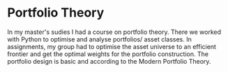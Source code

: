 # Portfolio Theory
In my master's sudies I had a course on portfolio theory. There we worked with Python to optimise and analyse portfolios/ asset classes. 
In assignments, my group had to optimise the asset universe to an efficient frontier and get the optimal weights for the portfolio construction. 
The portfolio design is basic and according to the Modern Portfolio Theory.
